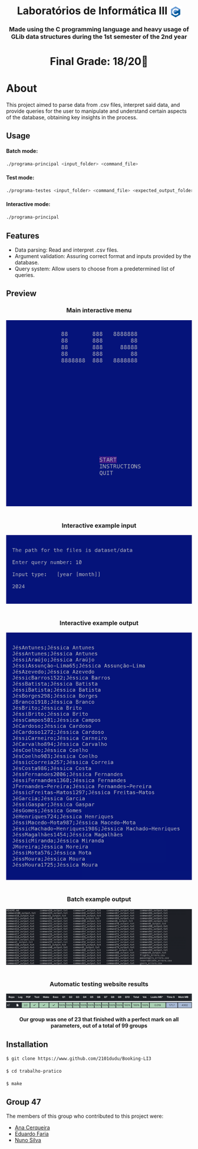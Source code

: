 <h1 align="center">Laboratórios de Informática III <img align="center" src="https://github.com/devicons/devicon/blob/master/icons/c/c-original.svg" target="_blank" title="C" alt="C" width="30" height="30"/></h1>

<h3 align="center"> Made using the C programming language and heavy usage of GLib data structures during the 1st semester of the 2nd year</h3> 

<h1 align="center">Final Grade: 18/20💫</h1>

<h1>About</h1> 
This project aimed to parse data from .csv files, interpret said data, and provide queries for the user to manipulate and understand certain aspects of the database, obtaining key insights in the process.

## Usage
#### Batch mode: 
```bash
./programa-principal <input_folder> <command_file>
```
#### Test mode: 
```bash
./programa-testes <input_folder> <command_file> <expected_output_folder>
```
#### Interactive mode: 
```bash
./programa-principal
```

<h2>Features</h2>
    <ul>
        <li>Data parsing: Read and interpret .csv files.</li>
        <li>Argument validation: Assuring correct format and inputs provided by the database.</li>
        <li>Query system: Allow users to choose from a predetermined list of queries.</li>
    </ul>

## Preview

<h3 align="center"> Main interactive menu</h3> 

![Main Menu](ReadMe_Photos/Interactive_Menu_Screen.png)

#

<h3 align="center"> Interactive example input</h3> 

![Input](ReadMe_Photos/Interactive_Example_Input.png)

#

<h3 align="center"> Interactive example output</h3> 

![Output](ReadMe_Photos/Interactive_Example_Output.png)

#

<h3 align="center"> Batch example output</h3> 

![Batch Mode Output](ReadMe_Photos/Batch_Mode_Output.png)

#

<h3 align="center"> Automatic testing website results</h3> 

![Automatic Testing Result](ReadMe_Photos/Automatic_Testing_Result.png)
![Automatic Testing Information](ReadMe_Photos/Automatic_Testing_Information.png)

<h4 align="center">Our group was one of 23 that finished with a perfect mark on all parameters, out of a total of 99 groups</h4> 



<h2>Installation</h2>

```bash
$ git clone https://www.github.com/2101dudu/Booking-LI3

$ cd trabalho-pratico

$ make
```

## Group 47
The members of this group who contributed to this project were:
- <a href="https://www.github.com/Cerqueira025">Ana Cerqueira</a>
- <a href="https://www.github.com/2101dudu">Eduardo Faria</a>
- <a href="https://www.github.com/NunoMRS7">Nuno Silva</a>

